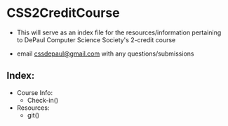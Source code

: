 # CSS2CreditCourse

* This will serve as an index file for the resources/information pertaining to DePaul Computer Science Society's 2-credit course

* email cssdepaul@gmail.com with any questions/submissions

## Index:
* Course Info:
  * Check-in()
* Resources:
  * git()
  
  
